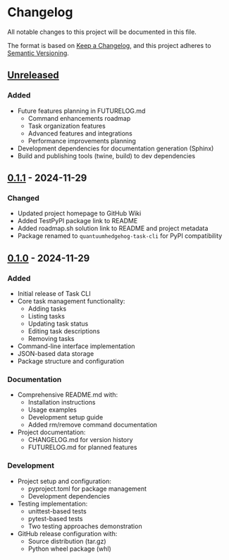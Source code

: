 # Changelog

All notable changes to this project will be documented in this file.

The format is based on [Keep a Changelog](https://keepachangelog.com/en/1.0.0/),
and this project adheres to [Semantic Versioning](https://semver.org/spec/v2.0.0.html).

## [Unreleased]
### Added
- Future features planning in FUTURELOG.md
  - Command enhancements roadmap
  - Task organization features
  - Advanced features and integrations
  - Performance improvements planning
- Development dependencies for documentation generation (Sphinx)
- Build and publishing tools (twine, build) to dev dependencies

## [0.1.1] - 2024-11-29
### Changed
- Updated project homepage to GitHub Wiki
- Added TestPyPI package link to README
- Added roadmap.sh solution link to README and project metadata
- Package renamed to `quantuumhedgehog-task-cli` for PyPI compatibility

## [0.1.0] - 2024-11-29
### Added
- Initial release of Task CLI
- Core task management functionality:
  - Adding tasks
  - Listing tasks
  - Updating task status
  - Editing task descriptions
  - Removing tasks
- Command-line interface implementation
- JSON-based data storage
- Package structure and configuration

### Documentation
- Comprehensive README.md with:
  - Installation instructions
  - Usage examples
  - Development setup guide
  - Added rm/remove command documentation
- Project documentation:
  - CHANGELOG.md for version history
  - FUTURELOG.md for planned features

### Development
- Project setup and configuration:
  - pyproject.toml for package management
  - Development dependencies
- Testing implementation:
  - unittest-based tests
  - pytest-based tests
  - Two testing approaches demonstration
- GitHub release configuration with:
  - Source distribution (tar.gz)
  - Python wheel package (whl)

[Unreleased]: https://github.com/quantuumhedgehog/roadmaps-python-task-tracker/compare/v0.1.1...HEAD
[0.1.1]: https://github.com/quantuumhedgehog/roadmaps-python-task-tracker/compare/v0.1.0-66f3ac06...v0.1.1
[0.1.0]: https://github.com/quantuumhedgehog/roadmaps-python-task-tracker/releases/tag/v0.1.0-66f3ac06
